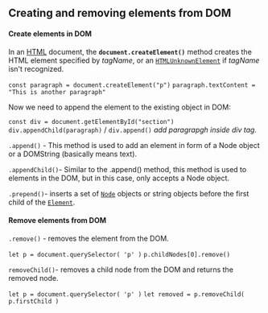 ## Creating and removing elements from DOM

#### Create elements in DOM

In an [HTML](https://developer.mozilla.org/en-US/docs/Web/HTML) document, the **`document.createElement()`** method creates the HTML element specified by _tagName_, or an [`HTMLUnknownElement`](https://developer.mozilla.org/en-US/docs/Web/API/HTMLUnknownElement) if _tagName_ isn't recognized.

`const paragraph = document.createElement("p")`
`paragraph.textContent = "This is another paragraph"`

Now we need to append the element to the existing object in DOM:

`const div = document.getElementById("section")`
`div.appendChild(paragraph)` / `div.append()` _add paragrapgh inside div tag._

`.append()` - This method is used to add an element in form of a Node object or a DOMString (basically means text).

`.appendChild()`- Similar to the .append() method, this method is used to elements in the DOM, but in this case, only accepts a Node object.

`.prepend()`- inserts a set of [`Node`](https://developer.mozilla.org/en-US/docs/Web/API/Node) objects or string objects before the first child of the [`Element`](https://developer.mozilla.org/en-US/docs/Web/API/Element).

#### Remove elements from DOM

`.remove()` - removes the element from the DOM.

`let p = document.querySelector( 'p' )`
`p.childNodes[0].remove()`

`removeChild()`- removes a child node from the DOM and returns the removed node.

`let p = document.querySelector( 'p' )`
`let removed = p.removeChild( p.firstChild )`
